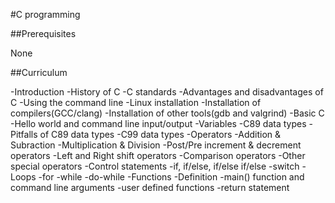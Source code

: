 #C programming

##Prerequisites

None

##Curriculum

-Introduction
  -History of C
  -C standards
  -Advantages and disadvantages of C
  -Using the command line
  -Linux installation
  -Installation of compilers(GCC/clang)
  -Installation of other tools(gdb and valgrind)
-Basic C
  -Hello world and command line input/output
  -Variables
    -C89 data types
    -Pitfalls of C89 data types
    -C99 data types
  -Operators
    -Addition & Subraction
    -Multiplication & Division
    -Post/Pre increment & decrement operators
    -Left and Right shift operators
    -Comparison operators
    -Other special operators
  -Control statements
    -if, if/else, if/else if/else
    -switch
  -Loops
    -for
    -while
    -do-while
  -Functions
    -Definition
    -main() function and command line arguments
    -user defined functions
    -return statement
